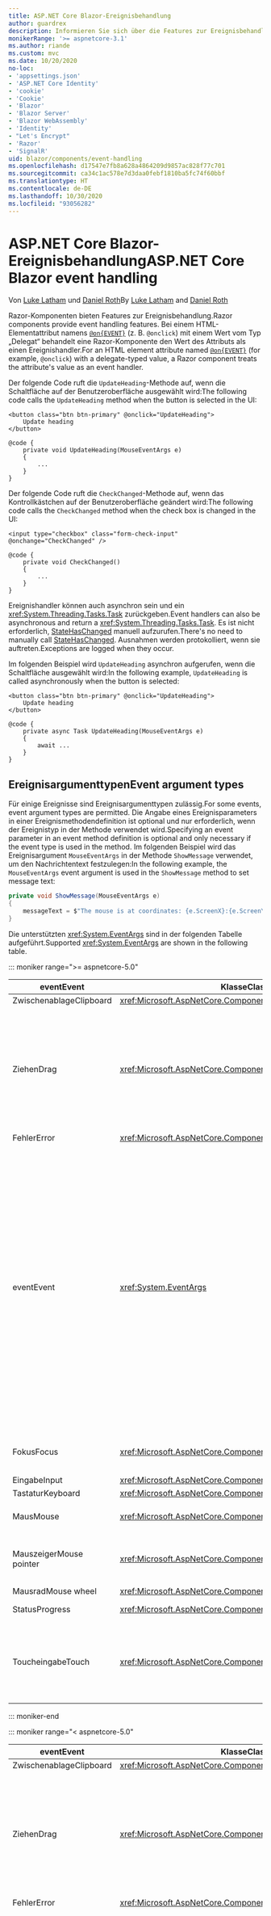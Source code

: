 ```yaml
---
title: ASP.NET Core Blazor-Ereignisbehandlung
author: guardrex
description: Informieren Sie sich über die Features zur Ereignisbehandlung von Blazor, einschließlich Ereignisargumenttypen, Ereignisrückrufe und die Verwaltung von standardmäßigen Browserereignissen.
monikerRange: '>= aspnetcore-3.1'
ms.author: riande
ms.custom: mvc
ms.date: 10/20/2020
no-loc:
- 'appsettings.json'
- 'ASP.NET Core Identity'
- 'cookie'
- 'Cookie'
- 'Blazor'
- 'Blazor Server'
- 'Blazor WebAssembly'
- 'Identity'
- "Let's Encrypt"
- 'Razor'
- 'SignalR'
uid: blazor/components/event-handling
ms.openlocfilehash: d17547e7fb8a628a4864209d9857ac828f77c701
ms.sourcegitcommit: ca34c1ac578e7d3daa0febf1810ba5fc74f60bbf
ms.translationtype: HT
ms.contentlocale: de-DE
ms.lasthandoff: 10/30/2020
ms.locfileid: "93056282"
---
```

# <a name="aspnet-core-no-locblazor-event-handling"></a><span data-ttu-id="9a4d3-103">ASP.NET Core Blazor-Ereignisbehandlung</span><span class="sxs-lookup"><span data-stu-id="9a4d3-103">ASP.NET Core Blazor event handling</span></span>

<span data-ttu-id="9a4d3-104">Von [Luke Latham](https://github.com/guardrex) und [Daniel Roth](https://github.com/danroth27)</span><span class="sxs-lookup"><span data-stu-id="9a4d3-104">By [Luke Latham](https://github.com/guardrex) and [Daniel Roth](https://github.com/danroth27)</span></span>

<span data-ttu-id="9a4d3-105">Razor-Komponenten bieten Features zur Ereignisbehandlung.</span><span class="sxs-lookup"><span data-stu-id="9a4d3-105">Razor components provide event handling features.</span></span> <span data-ttu-id="9a4d3-106">Bei einem HTML-Elementattribut namens [`@on{EVENT}`](xref:mvc/views/razor#onevent) (z. B. `@onclick`) mit einem Wert vom Typ „Delegat“ behandelt eine Razor-Komponente den Wert des Attributs als einen Ereignishandler.</span><span class="sxs-lookup"><span data-stu-id="9a4d3-106">For an HTML element attribute named [`@on{EVENT}`](xref:mvc/views/razor#onevent) (for example, `@onclick`) with a delegate-typed value, a Razor component treats the attribute's value as an event handler.</span></span>

<span data-ttu-id="9a4d3-107">Der folgende Code ruft die `UpdateHeading`-Methode auf, wenn die Schaltfläche auf der Benutzeroberfläche ausgewählt wird:</span><span class="sxs-lookup"><span data-stu-id="9a4d3-107">The following code calls the `UpdateHeading` method when the button is selected in the UI:</span></span>

```razor
<button class="btn btn-primary" @onclick="UpdateHeading">
    Update heading
</button>

@code {
    private void UpdateHeading(MouseEventArgs e)
    {
        ...
    }
}
```

<span data-ttu-id="9a4d3-108">Der folgende Code ruft die `CheckChanged`-Methode auf, wenn das Kontrollkästchen auf der Benutzeroberfläche geändert wird:</span><span class="sxs-lookup"><span data-stu-id="9a4d3-108">The following code calls the `CheckChanged` method when the check box is changed in the UI:</span></span>

```razor
<input type="checkbox" class="form-check-input" @onchange="CheckChanged" />

@code {
    private void CheckChanged()
    {
        ...
    }
}
```

<span data-ttu-id="9a4d3-109">Ereignishandler können auch asynchron sein und ein <xref:System.Threading.Tasks.Task> zurückgeben.</span><span class="sxs-lookup"><span data-stu-id="9a4d3-109">Event handlers can also be asynchronous and return a <xref:System.Threading.Tasks.Task>.</span></span> <span data-ttu-id="9a4d3-110">Es ist nicht erforderlich, [StateHasChanged](xref:blazor/components/lifecycle#state-changes) manuell aufzurufen.</span><span class="sxs-lookup"><span data-stu-id="9a4d3-110">There's no need to manually call [StateHasChanged](xref:blazor/components/lifecycle#state-changes).</span></span> <span data-ttu-id="9a4d3-111">Ausnahmen werden protokolliert, wenn sie auftreten.</span><span class="sxs-lookup"><span data-stu-id="9a4d3-111">Exceptions are logged when they occur.</span></span>

<span data-ttu-id="9a4d3-112">Im folgenden Beispiel wird `UpdateHeading` asynchron aufgerufen, wenn die Schaltfläche ausgewählt wird:</span><span class="sxs-lookup"><span data-stu-id="9a4d3-112">In the following example, `UpdateHeading` is called asynchronously when the button is selected:</span></span>

```razor
<button class="btn btn-primary" @onclick="UpdateHeading">
    Update heading
</button>

@code {
    private async Task UpdateHeading(MouseEventArgs e)
    {
        await ...
    }
}
```

## <a name="event-argument-types"></a><span data-ttu-id="9a4d3-113">Ereignisargumenttypen</span><span class="sxs-lookup"><span data-stu-id="9a4d3-113">Event argument types</span></span>

<span data-ttu-id="9a4d3-114">Für einige Ereignisse sind Ereignisargumenttypen zulässig.</span><span class="sxs-lookup"><span data-stu-id="9a4d3-114">For some events, event argument types are permitted.</span></span> <span data-ttu-id="9a4d3-115">Die Angabe eines Ereignisparameters in einer Ereignismethodendefinition ist optional und nur erforderlich, wenn der Ereignistyp in der Methode verwendet wird.</span><span class="sxs-lookup"><span data-stu-id="9a4d3-115">Specifying an event parameter in an event method definition is optional and only necessary if the event type is used in the method.</span></span> <span data-ttu-id="9a4d3-116">Im folgenden Beispiel wird das Ereignisargument `MouseEventArgs` in der Methode `ShowMessage` verwendet, um den Nachrichtentext festzulegen:</span><span class="sxs-lookup"><span data-stu-id="9a4d3-116">In the following example, the `MouseEventArgs` event argument is used in the `ShowMessage` method to set message text:</span></span>

```csharp
private void ShowMessage(MouseEventArgs e)
{
    messageText = $"The mouse is at coordinates: {e.ScreenX}:{e.ScreenY}";
}
```

<span data-ttu-id="9a4d3-117">Die unterstützten <xref:System.EventArgs> sind in der folgenden Tabelle aufgeführt.</span><span class="sxs-lookup"><span data-stu-id="9a4d3-117">Supported <xref:System.EventArgs> are shown in the following table.</span></span>

::: moniker range=">= aspnetcore-5.0"

| <span data-ttu-id="9a4d3-118">event</span><span class="sxs-lookup"><span data-stu-id="9a4d3-118">Event</span></span>            | <span data-ttu-id="9a4d3-119">Klasse</span><span class="sxs-lookup"><span data-stu-id="9a4d3-119">Class</span></span>  | <span data-ttu-id="9a4d3-120">DOM-Ereignisse und -Hinweise</span><span class="sxs-lookup"><span data-stu-id="9a4d3-120">DOM events and notes</span></span> |
| ---------------- | ------ | -------------------- |
| <span data-ttu-id="9a4d3-121">Zwischenablage</span><span class="sxs-lookup"><span data-stu-id="9a4d3-121">Clipboard</span></span>        | <xref:Microsoft.AspNetCore.Components.Web.ClipboardEventArgs> | <span data-ttu-id="9a4d3-122">`oncut`, `oncopy`, `onpaste`</span><span class="sxs-lookup"><span data-stu-id="9a4d3-122">`oncut`, `oncopy`, `onpaste`</span></span> |
| <span data-ttu-id="9a4d3-123">Ziehen</span><span class="sxs-lookup"><span data-stu-id="9a4d3-123">Drag</span></span>             | <xref:Microsoft.AspNetCore.Components.Web.DragEventArgs> | <span data-ttu-id="9a4d3-124">`ondrag`, `ondragstart`, `ondragenter`, `ondragleave`, `ondragover`, `ondrop`, `ondragend`</span><span class="sxs-lookup"><span data-stu-id="9a4d3-124">`ondrag`, `ondragstart`, `ondragenter`, `ondragleave`, `ondragover`, `ondrop`, `ondragend`</span></span><br><br><span data-ttu-id="9a4d3-125"><xref:Microsoft.AspNetCore.Components.Web.DataTransfer> und <xref:Microsoft.AspNetCore.Components.Web.DataTransferItem> speichern gezogene Elementdaten.</span><span class="sxs-lookup"><span data-stu-id="9a4d3-125"><xref:Microsoft.AspNetCore.Components.Web.DataTransfer> and <xref:Microsoft.AspNetCore.Components.Web.DataTransferItem> hold dragged item data.</span></span><br><br><span data-ttu-id="9a4d3-126">Implementiert Drag & Drop in Blazor-Apps mit [JS-Interop](xref:blazor/call-javascript-from-dotnet) und der [HTML-Drag & Drop-API](https://developer.mozilla.org/docs/Web/API/HTML_Drag_and_Drop_API).</span><span class="sxs-lookup"><span data-stu-id="9a4d3-126">Implement drag and drop in Blazor apps using [JS interop](xref:blazor/call-javascript-from-dotnet) with [HTML Drag and Drop API](https://developer.mozilla.org/docs/Web/API/HTML_Drag_and_Drop_API).</span></span> |
| <span data-ttu-id="9a4d3-127">Fehler</span><span class="sxs-lookup"><span data-stu-id="9a4d3-127">Error</span></span>            | <xref:Microsoft.AspNetCore.Components.Web.ErrorEventArgs> | `onerror` |
| <span data-ttu-id="9a4d3-128">event</span><span class="sxs-lookup"><span data-stu-id="9a4d3-128">Event</span></span>            | <xref:System.EventArgs> | <span data-ttu-id="9a4d3-129">*Allgemein*</span><span class="sxs-lookup"><span data-stu-id="9a4d3-129">*General*</span></span><br><span data-ttu-id="9a4d3-130">`onactivate`, `onbeforeactivate`, `onbeforedeactivate`, `ondeactivate`, `onfullscreenchange`, `onfullscreenerror`, `onloadeddata`, `onloadedmetadata`, `onpointerlockchange`, `onpointerlockerror`, `onreadystatechange`, `onscroll`</span><span class="sxs-lookup"><span data-stu-id="9a4d3-130">`onactivate`, `onbeforeactivate`, `onbeforedeactivate`, `ondeactivate`, `onfullscreenchange`, `onfullscreenerror`, `onloadeddata`, `onloadedmetadata`, `onpointerlockchange`, `onpointerlockerror`, `onreadystatechange`, `onscroll`</span></span><br><br><span data-ttu-id="9a4d3-131">*Zwischenablage*</span><span class="sxs-lookup"><span data-stu-id="9a4d3-131">*Clipboard*</span></span><br><span data-ttu-id="9a4d3-132">`onbeforecut`, `onbeforecopy`, `onbeforepaste`</span><span class="sxs-lookup"><span data-stu-id="9a4d3-132">`onbeforecut`, `onbeforecopy`, `onbeforepaste`</span></span><br><br><span data-ttu-id="9a4d3-133">*Eingabe*</span><span class="sxs-lookup"><span data-stu-id="9a4d3-133">*Input*</span></span><br><span data-ttu-id="9a4d3-134">`oninvalid`, `onreset`, `onselect`, `onselectionchange`, `onselectstart`, `onsubmit`</span><span class="sxs-lookup"><span data-stu-id="9a4d3-134">`oninvalid`, `onreset`, `onselect`, `onselectionchange`, `onselectstart`, `onsubmit`</span></span><br><br><span data-ttu-id="9a4d3-135">*Medien*</span><span class="sxs-lookup"><span data-stu-id="9a4d3-135">*Media*</span></span><br><span data-ttu-id="9a4d3-136">`oncanplay`, `oncanplaythrough`, `oncuechange`, `ondurationchange`, `onemptied`, `onended`, `onpause`, `onplay`, `onplaying`, `onratechange`, `onseeked`, `onseeking`, `onstalled`, `onstop`, `onsuspend`, `ontimeupdate`, `ontoggle`, `onvolumechange`, `onwaiting`</span><span class="sxs-lookup"><span data-stu-id="9a4d3-136">`oncanplay`, `oncanplaythrough`, `oncuechange`, `ondurationchange`, `onemptied`, `onended`, `onpause`, `onplay`, `onplaying`, `onratechange`, `onseeked`, `onseeking`, `onstalled`, `onstop`, `onsuspend`, `ontimeupdate`, `ontoggle`, `onvolumechange`, `onwaiting`</span></span><br><br><span data-ttu-id="9a4d3-137"><xref:Microsoft.AspNetCore.Components.Web.EventHandlers> enthält Attribute zum Konfigurieren der Zuordnungen zwischen Ereignisnamen und Ereignisargumenttypen.</span><span class="sxs-lookup"><span data-stu-id="9a4d3-137"><xref:Microsoft.AspNetCore.Components.Web.EventHandlers> holds attributes to configure the mappings between event names and event argument types.</span></span> |
| <span data-ttu-id="9a4d3-138">Fokus</span><span class="sxs-lookup"><span data-stu-id="9a4d3-138">Focus</span></span>            | <xref:Microsoft.AspNetCore.Components.Web.FocusEventArgs> | <span data-ttu-id="9a4d3-139">`onfocus`, `onblur`, `onfocusin`, `onfocusout`</span><span class="sxs-lookup"><span data-stu-id="9a4d3-139">`onfocus`, `onblur`, `onfocusin`, `onfocusout`</span></span><br><br><span data-ttu-id="9a4d3-140">Umfasst nicht die Unterstützung für `relatedTarget`.</span><span class="sxs-lookup"><span data-stu-id="9a4d3-140">Doesn't include support for `relatedTarget`.</span></span> |
| <span data-ttu-id="9a4d3-141">Eingabe</span><span class="sxs-lookup"><span data-stu-id="9a4d3-141">Input</span></span>            | <xref:Microsoft.AspNetCore.Components.ChangeEventArgs> | <span data-ttu-id="9a4d3-142">`onchange`, `oninput`</span><span class="sxs-lookup"><span data-stu-id="9a4d3-142">`onchange`, `oninput`</span></span> |
| <span data-ttu-id="9a4d3-143">Tastatur</span><span class="sxs-lookup"><span data-stu-id="9a4d3-143">Keyboard</span></span>         | <xref:Microsoft.AspNetCore.Components.Web.KeyboardEventArgs> | <span data-ttu-id="9a4d3-144">`onkeydown`, `onkeypress`, `onkeyup`</span><span class="sxs-lookup"><span data-stu-id="9a4d3-144">`onkeydown`, `onkeypress`, `onkeyup`</span></span> |
| <span data-ttu-id="9a4d3-145">Maus</span><span class="sxs-lookup"><span data-stu-id="9a4d3-145">Mouse</span></span>            | <xref:Microsoft.AspNetCore.Components.Web.MouseEventArgs> | <span data-ttu-id="9a4d3-146">`onclick`, `oncontextmenu`, `ondblclick`, `onmousedown`, `onmouseup`, `onmouseover`, `onmousemove`, `onmouseout`</span><span class="sxs-lookup"><span data-stu-id="9a4d3-146">`onclick`, `oncontextmenu`, `ondblclick`, `onmousedown`, `onmouseup`, `onmouseover`, `onmousemove`, `onmouseout`</span></span> |
| <span data-ttu-id="9a4d3-147">Mauszeiger</span><span class="sxs-lookup"><span data-stu-id="9a4d3-147">Mouse pointer</span></span>    | <xref:Microsoft.AspNetCore.Components.Web.PointerEventArgs> | <span data-ttu-id="9a4d3-148">`onpointerdown`, `onpointerup`, `onpointercancel`, `onpointermove`, `onpointerover`, `onpointerout`, `onpointerenter`, `onpointerleave`, `ongotpointercapture`, `onlostpointercapture`</span><span class="sxs-lookup"><span data-stu-id="9a4d3-148">`onpointerdown`, `onpointerup`, `onpointercancel`, `onpointermove`, `onpointerover`, `onpointerout`, `onpointerenter`, `onpointerleave`, `ongotpointercapture`, `onlostpointercapture`</span></span> |
| <span data-ttu-id="9a4d3-149">Mausrad</span><span class="sxs-lookup"><span data-stu-id="9a4d3-149">Mouse wheel</span></span>      | <xref:Microsoft.AspNetCore.Components.Web.WheelEventArgs> | <span data-ttu-id="9a4d3-150">`onwheel`, `onmousewheel`</span><span class="sxs-lookup"><span data-stu-id="9a4d3-150">`onwheel`, `onmousewheel`</span></span> |
| <span data-ttu-id="9a4d3-151">Status</span><span class="sxs-lookup"><span data-stu-id="9a4d3-151">Progress</span></span>         | <xref:Microsoft.AspNetCore.Components.Web.ProgressEventArgs> | <span data-ttu-id="9a4d3-152">`onabort`, `onload`, `onloadend`, `onloadstart`, `onprogress`, `ontimeout`</span><span class="sxs-lookup"><span data-stu-id="9a4d3-152">`onabort`, `onload`, `onloadend`, `onloadstart`, `onprogress`, `ontimeout`</span></span> |
| <span data-ttu-id="9a4d3-153">Toucheingabe</span><span class="sxs-lookup"><span data-stu-id="9a4d3-153">Touch</span></span>            | <xref:Microsoft.AspNetCore.Components.Web.TouchEventArgs> | <span data-ttu-id="9a4d3-154">`ontouchstart`, `ontouchend`, `ontouchmove`, `ontouchenter`, `ontouchleave`, `ontouchcancel`</span><span class="sxs-lookup"><span data-stu-id="9a4d3-154">`ontouchstart`, `ontouchend`, `ontouchmove`, `ontouchenter`, `ontouchleave`, `ontouchcancel`</span></span><br><br><span data-ttu-id="9a4d3-155"><xref:Microsoft.AspNetCore.Components.Web.TouchPoint> stellt einen einzelnen Kontaktpunkt auf einem Gerät mit Berührungseingabe dar.</span><span class="sxs-lookup"><span data-stu-id="9a4d3-155"><xref:Microsoft.AspNetCore.Components.Web.TouchPoint> represents a single contact point on a touch-sensitive device.</span></span> |

::: moniker-end

::: moniker range="< aspnetcore-5.0"

| <span data-ttu-id="9a4d3-156">event</span><span class="sxs-lookup"><span data-stu-id="9a4d3-156">Event</span></span>            | <span data-ttu-id="9a4d3-157">Klasse</span><span class="sxs-lookup"><span data-stu-id="9a4d3-157">Class</span></span> | <span data-ttu-id="9a4d3-158">DOM-Ereignisse und -Hinweise</span><span class="sxs-lookup"><span data-stu-id="9a4d3-158">DOM events and notes</span></span> |
| ---------------- | ----- | -------------------- |
| <span data-ttu-id="9a4d3-159">Zwischenablage</span><span class="sxs-lookup"><span data-stu-id="9a4d3-159">Clipboard</span></span>        | <xref:Microsoft.AspNetCore.Components.Web.ClipboardEventArgs> | <span data-ttu-id="9a4d3-160">`oncut`, `oncopy`, `onpaste`</span><span class="sxs-lookup"><span data-stu-id="9a4d3-160">`oncut`, `oncopy`, `onpaste`</span></span> |
| <span data-ttu-id="9a4d3-161">Ziehen</span><span class="sxs-lookup"><span data-stu-id="9a4d3-161">Drag</span></span>             | <xref:Microsoft.AspNetCore.Components.Web.DragEventArgs> | <span data-ttu-id="9a4d3-162">`ondrag`, `ondragstart`, `ondragenter`, `ondragleave`, `ondragover`, `ondrop`, `ondragend`</span><span class="sxs-lookup"><span data-stu-id="9a4d3-162">`ondrag`, `ondragstart`, `ondragenter`, `ondragleave`, `ondragover`, `ondrop`, `ondragend`</span></span><br><br><span data-ttu-id="9a4d3-163"><xref:Microsoft.AspNetCore.Components.Web.DataTransfer> und <xref:Microsoft.AspNetCore.Components.Web.DataTransferItem> speichern gezogene Elementdaten.</span><span class="sxs-lookup"><span data-stu-id="9a4d3-163"><xref:Microsoft.AspNetCore.Components.Web.DataTransfer> and <xref:Microsoft.AspNetCore.Components.Web.DataTransferItem> hold dragged item data.</span></span><br><br><span data-ttu-id="9a4d3-164">Implementiert Drag & Drop in Blazor-Apps mit [JS-Interop](xref:blazor/call-javascript-from-dotnet) und der [HTML-Drag & Drop-API](https://developer.mozilla.org/docs/Web/API/HTML_Drag_and_Drop_API).</span><span class="sxs-lookup"><span data-stu-id="9a4d3-164">Implement drag and drop in Blazor apps using [JS interop](xref:blazor/call-javascript-from-dotnet) with [HTML Drag and Drop API](https://developer.mozilla.org/docs/Web/API/HTML_Drag_and_Drop_API).</span></span> |
| <span data-ttu-id="9a4d3-165">Fehler</span><span class="sxs-lookup"><span data-stu-id="9a4d3-165">Error</span></span>            | <xref:Microsoft.AspNetCore.Components.Web.ErrorEventArgs> | `onerror` |
| <span data-ttu-id="9a4d3-166">event</span><span class="sxs-lookup"><span data-stu-id="9a4d3-166">Event</span></span>            | <xref:System.EventArgs> | <span data-ttu-id="9a4d3-167">*Allgemein*</span><span class="sxs-lookup"><span data-stu-id="9a4d3-167">*General*</span></span><br><span data-ttu-id="9a4d3-168">`onactivate`, `onbeforeactivate`, `onbeforedeactivate`, `ondeactivate`, `onfullscreenchange`, `onfullscreenerror`, `onloadeddata`, `onloadedmetadata`, `onpointerlockchange`, `onpointerlockerror`, `onreadystatechange`, `onscroll`</span><span class="sxs-lookup"><span data-stu-id="9a4d3-168">`onactivate`, `onbeforeactivate`, `onbeforedeactivate`, `ondeactivate`, `onfullscreenchange`, `onfullscreenerror`, `onloadeddata`, `onloadedmetadata`, `onpointerlockchange`, `onpointerlockerror`, `onreadystatechange`, `onscroll`</span></span><br><br><span data-ttu-id="9a4d3-169">*Zwischenablage*</span><span class="sxs-lookup"><span data-stu-id="9a4d3-169">*Clipboard*</span></span><br><span data-ttu-id="9a4d3-170">`onbeforecut`, `onbeforecopy`, `onbeforepaste`</span><span class="sxs-lookup"><span data-stu-id="9a4d3-170">`onbeforecut`, `onbeforecopy`, `onbeforepaste`</span></span><br><br><span data-ttu-id="9a4d3-171">*Eingabe*</span><span class="sxs-lookup"><span data-stu-id="9a4d3-171">*Input*</span></span><br><span data-ttu-id="9a4d3-172">`oninvalid`, `onreset`, `onselect`, `onselectionchange`, `onselectstart`, `onsubmit`</span><span class="sxs-lookup"><span data-stu-id="9a4d3-172">`oninvalid`, `onreset`, `onselect`, `onselectionchange`, `onselectstart`, `onsubmit`</span></span><br><br><span data-ttu-id="9a4d3-173">*Medien*</span><span class="sxs-lookup"><span data-stu-id="9a4d3-173">*Media*</span></span><br><span data-ttu-id="9a4d3-174">`oncanplay`, `oncanplaythrough`, `oncuechange`, `ondurationchange`, `onemptied`, `onended`, `onpause`, `onplay`, `onplaying`, `onratechange`, `onseeked`, `onseeking`, `onstalled`, `onstop`, `onsuspend`, `ontimeupdate`, `onvolumechange`, `onwaiting`</span><span class="sxs-lookup"><span data-stu-id="9a4d3-174">`oncanplay`, `oncanplaythrough`, `oncuechange`, `ondurationchange`, `onemptied`, `onended`, `onpause`, `onplay`, `onplaying`, `onratechange`, `onseeked`, `onseeking`, `onstalled`, `onstop`, `onsuspend`, `ontimeupdate`, `onvolumechange`, `onwaiting`</span></span><br><br><span data-ttu-id="9a4d3-175"><xref:Microsoft.AspNetCore.Components.Web.EventHandlers> enthält Attribute zum Konfigurieren der Zuordnungen zwischen Ereignisnamen und Ereignisargumenttypen.</span><span class="sxs-lookup"><span data-stu-id="9a4d3-175"><xref:Microsoft.AspNetCore.Components.Web.EventHandlers> holds attributes to configure the mappings between event names and event argument types.</span></span> |
| <span data-ttu-id="9a4d3-176">Fokus</span><span class="sxs-lookup"><span data-stu-id="9a4d3-176">Focus</span></span>            | <xref:Microsoft.AspNetCore.Components.Web.FocusEventArgs> | <span data-ttu-id="9a4d3-177">`onfocus`, `onblur`, `onfocusin`, `onfocusout`</span><span class="sxs-lookup"><span data-stu-id="9a4d3-177">`onfocus`, `onblur`, `onfocusin`, `onfocusout`</span></span><br><br><span data-ttu-id="9a4d3-178">Umfasst nicht die Unterstützung für `relatedTarget`.</span><span class="sxs-lookup"><span data-stu-id="9a4d3-178">Doesn't include support for `relatedTarget`.</span></span> |
| <span data-ttu-id="9a4d3-179">Eingabe</span><span class="sxs-lookup"><span data-stu-id="9a4d3-179">Input</span></span>            | <xref:Microsoft.AspNetCore.Components.ChangeEventArgs> | <span data-ttu-id="9a4d3-180">`onchange`, `oninput`</span><span class="sxs-lookup"><span data-stu-id="9a4d3-180">`onchange`, `oninput`</span></span> |
| <span data-ttu-id="9a4d3-181">Tastatur</span><span class="sxs-lookup"><span data-stu-id="9a4d3-181">Keyboard</span></span>         | <xref:Microsoft.AspNetCore.Components.Web.KeyboardEventArgs> | <span data-ttu-id="9a4d3-182">`onkeydown`, `onkeypress`, `onkeyup`</span><span class="sxs-lookup"><span data-stu-id="9a4d3-182">`onkeydown`, `onkeypress`, `onkeyup`</span></span> |
| <span data-ttu-id="9a4d3-183">Maus</span><span class="sxs-lookup"><span data-stu-id="9a4d3-183">Mouse</span></span>            | <xref:Microsoft.AspNetCore.Components.Web.MouseEventArgs> | <span data-ttu-id="9a4d3-184">`onclick`, `oncontextmenu`, `ondblclick`, `onmousedown`, `onmouseup`, `onmouseover`, `onmousemove`, `onmouseout`</span><span class="sxs-lookup"><span data-stu-id="9a4d3-184">`onclick`, `oncontextmenu`, `ondblclick`, `onmousedown`, `onmouseup`, `onmouseover`, `onmousemove`, `onmouseout`</span></span> |
| <span data-ttu-id="9a4d3-185">Mauszeiger</span><span class="sxs-lookup"><span data-stu-id="9a4d3-185">Mouse pointer</span></span>    | <xref:Microsoft.AspNetCore.Components.Web.PointerEventArgs> | <span data-ttu-id="9a4d3-186">`onpointerdown`, `onpointerup`, `onpointercancel`, `onpointermove`, `onpointerover`, `onpointerout`, `onpointerenter`, `onpointerleave`, `ongotpointercapture`, `onlostpointercapture`</span><span class="sxs-lookup"><span data-stu-id="9a4d3-186">`onpointerdown`, `onpointerup`, `onpointercancel`, `onpointermove`, `onpointerover`, `onpointerout`, `onpointerenter`, `onpointerleave`, `ongotpointercapture`, `onlostpointercapture`</span></span> |
| <span data-ttu-id="9a4d3-187">Mausrad</span><span class="sxs-lookup"><span data-stu-id="9a4d3-187">Mouse wheel</span></span>      | <xref:Microsoft.AspNetCore.Components.Web.WheelEventArgs> | <span data-ttu-id="9a4d3-188">`onwheel`, `onmousewheel`</span><span class="sxs-lookup"><span data-stu-id="9a4d3-188">`onwheel`, `onmousewheel`</span></span> |
| <span data-ttu-id="9a4d3-189">Status</span><span class="sxs-lookup"><span data-stu-id="9a4d3-189">Progress</span></span>         | <xref:Microsoft.AspNetCore.Components.Web.ProgressEventArgs> | <span data-ttu-id="9a4d3-190">`onabort`, `onload`, `onloadend`, `onloadstart`, `onprogress`, `ontimeout`</span><span class="sxs-lookup"><span data-stu-id="9a4d3-190">`onabort`, `onload`, `onloadend`, `onloadstart`, `onprogress`, `ontimeout`</span></span> |
| <span data-ttu-id="9a4d3-191">Toucheingabe</span><span class="sxs-lookup"><span data-stu-id="9a4d3-191">Touch</span></span>            | <xref:Microsoft.AspNetCore.Components.Web.TouchEventArgs> | <span data-ttu-id="9a4d3-192">`ontouchstart`, `ontouchend`, `ontouchmove`, `ontouchenter`, `ontouchleave`, `ontouchcancel`</span><span class="sxs-lookup"><span data-stu-id="9a4d3-192">`ontouchstart`, `ontouchend`, `ontouchmove`, `ontouchenter`, `ontouchleave`, `ontouchcancel`</span></span><br><br><span data-ttu-id="9a4d3-193"><xref:Microsoft.AspNetCore.Components.Web.TouchPoint> stellt einen einzelnen Kontaktpunkt auf einem Gerät mit Berührungseingabe dar.</span><span class="sxs-lookup"><span data-stu-id="9a4d3-193"><xref:Microsoft.AspNetCore.Components.Web.TouchPoint> represents a single contact point on a touch-sensitive device.</span></span> |

::: moniker-end

<span data-ttu-id="9a4d3-194">Weitere Informationen finden Sie in den folgenden Ressourcen:</span><span class="sxs-lookup"><span data-stu-id="9a4d3-194">For more information, see the following resources:</span></span>

* <span data-ttu-id="9a4d3-195">[`EventArgs`-Klassen in der ASP.NET Core Verweisquelle (dotnet/aspnetcore `master` branch)](https://github.com/dotnet/aspnetcore/tree/master/src/Components/Web/src/Web).</span><span class="sxs-lookup"><span data-stu-id="9a4d3-195">[`EventArgs` classes in the ASP.NET Core reference source (dotnet/aspnetcore `master` branch)](https://github.com/dotnet/aspnetcore/tree/master/src/Components/Web/src/Web).</span></span> <span data-ttu-id="9a4d3-196">Der `master`-Branch stellt die API dar, die sich für das *nächste* ASP.NET Core-Release in Entwicklung befindet.</span><span class="sxs-lookup"><span data-stu-id="9a4d3-196">The `master` branch represents API under development for the *next* ASP.NET Core release.</span></span> <span data-ttu-id="9a4d3-197">Wählen Sie für das aktuelle Release den entsprechenden GitHub-Repositorybranch aus (z. B. `release/3.1`).</span><span class="sxs-lookup"><span data-stu-id="9a4d3-197">For the current release, select the appropriate GitHub repository branch (for example, `release/3.1`).</span></span>
* <span data-ttu-id="9a4d3-198">[MDN-Webdokumentationen: GlobalEventHandlers](https://developer.mozilla.org/docs/Web/API/GlobalEventHandlers): Enthält Informationen dazu, welche HTML-Elemente die einzelnen DOM-Ereignisse unterstützen.</span><span class="sxs-lookup"><span data-stu-id="9a4d3-198">[MDN web docs: GlobalEventHandlers](https://developer.mozilla.org/docs/Web/API/GlobalEventHandlers): Includes information on which HTML elements support each DOM event.</span></span>

## <a name="lambda-expressions"></a><span data-ttu-id="9a4d3-199">Lambdaausdrücke</span><span class="sxs-lookup"><span data-stu-id="9a4d3-199">Lambda expressions</span></span>

<span data-ttu-id="9a4d3-200">[Lambdaausdrücke](/dotnet/csharp/programming-guide/statements-expressions-operators/lambda-expressions) können ebenfalls verwendet werden:</span><span class="sxs-lookup"><span data-stu-id="9a4d3-200">[Lambda expressions](/dotnet/csharp/programming-guide/statements-expressions-operators/lambda-expressions) can also be used:</span></span>

```razor
<button @onclick="@(e => Console.WriteLine("Hello, world!"))">Say hello</button>
```

<span data-ttu-id="9a4d3-201">Es ist häufig praktisch, über zusätzliche Werte zusammenzuschlagen, z. B. bei der Iteration über eine Reihe von Elementen.</span><span class="sxs-lookup"><span data-stu-id="9a4d3-201">It's often convenient to close over additional values, such as when iterating over a set of elements.</span></span> <span data-ttu-id="9a4d3-202">Das folgende Beispiel erstellt drei Schaltflächen, die jeweils `UpdateHeading` aufrufen, wobei ein Ereignisargument (<xref:Microsoft.AspNetCore.Components.Web.MouseEventArgs>) und seine Schaltflächennummer (`buttonNumber`) übergeben werden, wenn sie auf der Benutzeroberfläche ausgewählt werden:</span><span class="sxs-lookup"><span data-stu-id="9a4d3-202">The following example creates three buttons, each of which calls `UpdateHeading` passing an event argument (<xref:Microsoft.AspNetCore.Components.Web.MouseEventArgs>) and its button number (`buttonNumber`) when selected in the UI:</span></span>

```razor
<h2>@message</h2>

@for (var i = 1; i < 4; i++)
{
    var buttonNumber = i;

    <button class="btn btn-primary"
            @onclick="@(e => UpdateHeading(e, buttonNumber))">
        Button #@i
    </button>
}

@code {
    private string message = "Select a button to learn its position.";

    private void UpdateHeading(MouseEventArgs e, int buttonNumber)
    {
        message = $"You selected Button #{buttonNumber} at " +
            $"mouse position: {e.ClientX} X {e.ClientY}.";
    }
}
```

> [!NOTE]
> <span data-ttu-id="9a4d3-203">Verwenden Sie **keine** Schleifenvariable direkt in einem Lambdaausdruck wie `i` im vorangehenden `for`-Schleifenbeispiel.</span><span class="sxs-lookup"><span data-stu-id="9a4d3-203">Do **not** use a loop variable directly in a lambda expression, such as `i` in the preceding `for` loop example.</span></span> <span data-ttu-id="9a4d3-204">Ansonsten wird dieselbe Variable von allen Lambdaausdrücken verwendet, sodass der gleiche Wert in allen Lambdaausdrücken verwendet wird.</span><span class="sxs-lookup"><span data-stu-id="9a4d3-204">Otherwise, the same variable is used by all lambda expressions, which results in use of the same value in all lambdas.</span></span> <span data-ttu-id="9a4d3-205">Erfassen Sie den Wert der Variable immer in einer lokalen Variable, und verwenden Sie diese anschließend.</span><span class="sxs-lookup"><span data-stu-id="9a4d3-205">Always capture the variable's value in a local variable and then use it.</span></span> <span data-ttu-id="9a4d3-206">Im vorangegangenen Beispiel wird die Schleifenvariable `i` `buttonNumber` zugewiesen.</span><span class="sxs-lookup"><span data-stu-id="9a4d3-206">In the preceding example, the loop variable `i` is assigned to `buttonNumber`.</span></span>

## <a name="eventcallback"></a><span data-ttu-id="9a4d3-207">EventCallback</span><span class="sxs-lookup"><span data-stu-id="9a4d3-207">EventCallback</span></span>

<span data-ttu-id="9a4d3-208">Ein häufiges Szenario mit geschachtelten Komponenten ist der Wunsch, die Methode einer übergeordneten Komponente auszuführen, wenn ein Ereignis einer untergeordneten Komponente eintritt.</span><span class="sxs-lookup"><span data-stu-id="9a4d3-208">A common scenario with nested components is the desire to run a parent component's method when a child component event occurs.</span></span> <span data-ttu-id="9a4d3-209">Das ein `onclick`-Ereignis in der untergeordneten Komponente auftritt, ist ein gängiger Anwendungsfall.</span><span class="sxs-lookup"><span data-stu-id="9a4d3-209">An `onclick` event occurring in the child component is a common use case.</span></span> <span data-ttu-id="9a4d3-210">Um Ereignisse komponentenübergreifend darzustellen, verwenden Sie ein <xref:Microsoft.AspNetCore.Components.EventCallback>.</span><span class="sxs-lookup"><span data-stu-id="9a4d3-210">To expose events across components, use an <xref:Microsoft.AspNetCore.Components.EventCallback>.</span></span> <span data-ttu-id="9a4d3-211">Eine übergeordnete Komponente kann dem <xref:Microsoft.AspNetCore.Components.EventCallback> einer untergeordneten Komponente eine Rückrufmethode zuweisen.</span><span class="sxs-lookup"><span data-stu-id="9a4d3-211">A parent component can assign a callback method to a child component's <xref:Microsoft.AspNetCore.Components.EventCallback>.</span></span>

<span data-ttu-id="9a4d3-212">Der `ChildComponent` in der Beispiel-App (`Components/ChildComponent.razor`) zeigt, wie der `onclick`-Handler einer Schaltfläche so eingerichtet ist, dass er einen <xref:Microsoft.AspNetCore.Components.EventCallback>-Delegaten von der `ParentComponent` des Beispiels empfängt.</span><span class="sxs-lookup"><span data-stu-id="9a4d3-212">The `ChildComponent` in the sample app (`Components/ChildComponent.razor`) demonstrates how a button's `onclick` handler is set up to receive an <xref:Microsoft.AspNetCore.Components.EventCallback> delegate from the sample's `ParentComponent`.</span></span> <span data-ttu-id="9a4d3-213">Der <xref:Microsoft.AspNetCore.Components.EventCallback> wird mit `MouseEventArgs` typisiert, was für ein `onclick`-Ereignis von einem Peripheriegerät geeignet ist:</span><span class="sxs-lookup"><span data-stu-id="9a4d3-213">The <xref:Microsoft.AspNetCore.Components.EventCallback> is typed with `MouseEventArgs`, which is appropriate for an `onclick` event from a peripheral device:</span></span>

[!code-razor[](../common/samples/3.x/BlazorWebAssemblySample/Components/ChildComponent.razor?highlight=5-7,17-18)]

<span data-ttu-id="9a4d3-214">Die `ParentComponent` legt die <xref:Microsoft.AspNetCore.Components.EventCallback%601> (`OnClickCallback`) des untergeordneten Elements auf seine `ShowMessage`-Methode fest.</span><span class="sxs-lookup"><span data-stu-id="9a4d3-214">The `ParentComponent` sets the child's <xref:Microsoft.AspNetCore.Components.EventCallback%601> (`OnClickCallback`) to its `ShowMessage` method.</span></span>

<span data-ttu-id="9a4d3-215">`Pages/ParentComponent.razor`:</span><span class="sxs-lookup"><span data-stu-id="9a4d3-215">`Pages/ParentComponent.razor`:</span></span>

```razor
@page "/ParentComponent"

<h1>Parent-child example</h1>

<ChildComponent Title="Panel Title from Parent"
                OnClickCallback="@ShowMessage">
    Content of the child component is supplied
    by the parent component.
</ChildComponent>

<p><b>@messageText</b></p>

@code {
    private string messageText;

    private void ShowMessage(MouseEventArgs e)
    {
        messageText = $"Blaze a new trail with Blazor! ({e.ScreenX}, {e.ScreenY})";
    }
}
```

<span data-ttu-id="9a4d3-216">Wenn die Schaltfläche in der `ChildComponent` ausgewählt ist:</span><span class="sxs-lookup"><span data-stu-id="9a4d3-216">When the button is selected in the `ChildComponent`:</span></span>

* <span data-ttu-id="9a4d3-217">Die `ShowMessage`-Methode von `ParentComponent` wird aufgerufen.</span><span class="sxs-lookup"><span data-stu-id="9a4d3-217">The `ParentComponent`'s `ShowMessage` method is called.</span></span> <span data-ttu-id="9a4d3-218">`messageText` wird aktualisiert und in der `ParentComponent` angezeigt.</span><span class="sxs-lookup"><span data-stu-id="9a4d3-218">`messageText` is updated and displayed in the `ParentComponent`.</span></span>
* <span data-ttu-id="9a4d3-219">Ein Aufruf von [`StateHasChanged`](xref:blazor/components/lifecycle#state-changes) ist in der Methode des Rückrufs (`ShowMessage`) nicht erforderlich.</span><span class="sxs-lookup"><span data-stu-id="9a4d3-219">A call to [`StateHasChanged`](xref:blazor/components/lifecycle#state-changes) isn't required in the callback's method (`ShowMessage`).</span></span> <span data-ttu-id="9a4d3-220"><xref:Microsoft.AspNetCore.Components.ComponentBase.StateHasChanged%2A> wird automatisch aufgerufen, um die `ParentComponent` zu rendern, so wie Ereignisse untergeordneter Elemente das Rendern von Komponenten in Ereignishandlern auslösen, die innerhalb des untergeordneten Elements ausgeführt werden.</span><span class="sxs-lookup"><span data-stu-id="9a4d3-220"><xref:Microsoft.AspNetCore.Components.ComponentBase.StateHasChanged%2A> is called automatically to rerender the `ParentComponent`, just as child events trigger component rerendering in event handlers that execute within the child.</span></span>

<span data-ttu-id="9a4d3-221"><xref:Microsoft.AspNetCore.Components.EventCallback> und <xref:Microsoft.AspNetCore.Components.EventCallback%601> gestatten asynchrone Delegate.</span><span class="sxs-lookup"><span data-stu-id="9a4d3-221"><xref:Microsoft.AspNetCore.Components.EventCallback> and <xref:Microsoft.AspNetCore.Components.EventCallback%601> permit asynchronous delegates.</span></span> <span data-ttu-id="9a4d3-222"><xref:Microsoft.AspNetCore.Components.EventCallback> ist schwach typisiert und erlaubt das Übergeben von Argumenten eines beliebigen Typs in `InvokeAsync(Object)`.</span><span class="sxs-lookup"><span data-stu-id="9a4d3-222"><xref:Microsoft.AspNetCore.Components.EventCallback> is weakly typed and allows passing any type argument in `InvokeAsync(Object)`.</span></span> <span data-ttu-id="9a4d3-223"><xref:Microsoft.AspNetCore.Components.EventCallback%601> ist stark typisiert und erfordert das Übergeben eines `T`-Arguments in `InvokeAsync(T)`, das `TValue` zugewiesen werden kann.</span><span class="sxs-lookup"><span data-stu-id="9a4d3-223"><xref:Microsoft.AspNetCore.Components.EventCallback%601> is strongly typed and requires passing a `T` argument in `InvokeAsync(T)` that's assignable to `TValue`.</span></span>

```razor
<ChildComponent 
    OnClickCallback="@(async () => { await Task.Yield(); messageText = "Blaze It!"; })" />
```

<span data-ttu-id="9a4d3-224">Rufen Sie ein <xref:Microsoft.AspNetCore.Components.EventCallback> oder <xref:Microsoft.AspNetCore.Components.EventCallback%601> mit <xref:Microsoft.AspNetCore.Components.EventCallback.InvokeAsync%2A> auf, und warten Sie auf das <xref:System.Threading.Tasks.Task>:</span><span class="sxs-lookup"><span data-stu-id="9a4d3-224">Invoke an <xref:Microsoft.AspNetCore.Components.EventCallback> or <xref:Microsoft.AspNetCore.Components.EventCallback%601> with <xref:Microsoft.AspNetCore.Components.EventCallback.InvokeAsync%2A> and await the <xref:System.Threading.Tasks.Task>:</span></span>

```csharp
await OnClickCallback.InvokeAsync(arg);
```

<span data-ttu-id="9a4d3-225">Verwenden Sie <xref:Microsoft.AspNetCore.Components.EventCallback> und <xref:Microsoft.AspNetCore.Components.EventCallback%601> für die Ereignisbehandlung und die Bindung von Komponentenparametern.</span><span class="sxs-lookup"><span data-stu-id="9a4d3-225">Use <xref:Microsoft.AspNetCore.Components.EventCallback> and <xref:Microsoft.AspNetCore.Components.EventCallback%601> for event handling and binding component parameters.</span></span>

<span data-ttu-id="9a4d3-226">Bevorzugen Sie das stark typisierte <xref:Microsoft.AspNetCore.Components.EventCallback%601> gegenüber dem <xref:Microsoft.AspNetCore.Components.EventCallback>.</span><span class="sxs-lookup"><span data-stu-id="9a4d3-226">Prefer the strongly typed <xref:Microsoft.AspNetCore.Components.EventCallback%601> over <xref:Microsoft.AspNetCore.Components.EventCallback>.</span></span> <span data-ttu-id="9a4d3-227"><xref:Microsoft.AspNetCore.Components.EventCallback%601> bietet den Benutzern der Komponente ein besseres Fehlerfeedback.</span><span class="sxs-lookup"><span data-stu-id="9a4d3-227"><xref:Microsoft.AspNetCore.Components.EventCallback%601> provides better error feedback to users of the component.</span></span> <span data-ttu-id="9a4d3-228">Ähnlich wie bei anderen UI-Ereignishandlern ist die Angabe des Ereignisparameters optional.</span><span class="sxs-lookup"><span data-stu-id="9a4d3-228">Similar to other UI event handlers, specifying the event parameter is optional.</span></span> <span data-ttu-id="9a4d3-229">Verwenden Sie <xref:Microsoft.AspNetCore.Components.EventCallback>, wenn kein Wert an den Rückruf übergeben wurde.</span><span class="sxs-lookup"><span data-stu-id="9a4d3-229">Use <xref:Microsoft.AspNetCore.Components.EventCallback> when there's no value passed to the callback.</span></span>

## <a name="prevent-default-actions"></a><span data-ttu-id="9a4d3-230">Verhindern von Standardaktionen</span><span class="sxs-lookup"><span data-stu-id="9a4d3-230">Prevent default actions</span></span>

<span data-ttu-id="9a4d3-231">Verwenden Sie das Direktivenattribut [`@on{EVENT}:preventDefault`](xref:mvc/views/razor#oneventpreventdefault), um die Standardaktion für ein Ereignis zu verhindern.</span><span class="sxs-lookup"><span data-stu-id="9a4d3-231">Use the [`@on{EVENT}:preventDefault`](xref:mvc/views/razor#oneventpreventdefault) directive attribute to prevent the default action for an event.</span></span>

<span data-ttu-id="9a4d3-232">Wenn ein Schlüssel auf einem Eingabegerät ausgewählt wird und der Elementfokus auf einem Textfeld liegt, zeigt ein Browser normalerweise das Zeichen des Schlüssels in dem Textfeld an.</span><span class="sxs-lookup"><span data-stu-id="9a4d3-232">When a key is selected on an input device and the element focus is on a text box, a browser normally displays the key's character in the text box.</span></span> <span data-ttu-id="9a4d3-233">Im folgenden Beispiel wird das Standardverhalten durch die Angabe des Direktivenattributs `@onkeypress:preventDefault` verhindert.</span><span class="sxs-lookup"><span data-stu-id="9a4d3-233">In the following example, the default behavior is prevented by specifying the `@onkeypress:preventDefault` directive attribute.</span></span> <span data-ttu-id="9a4d3-234">Der Zähler wird inkrementiert und der Schlüssel **+** wird nicht im Wert des `<input>`-Elements erfasst:</span><span class="sxs-lookup"><span data-stu-id="9a4d3-234">The counter increments, and the **+** key isn't captured into the `<input>` element's value:</span></span>

```razor
<input value="@count" @onkeypress="KeyHandler" @onkeypress:preventDefault />

@code {
    private int count = 0;

    private void KeyHandler(KeyboardEventArgs e)
    {
        if (e.Key == "+")
        {
            count++;
        }
    }
}
```

<span data-ttu-id="9a4d3-235">Die Angabe des Attributs `@on{EVENT}:preventDefault` ohne Wert ist gleichbedeutend mit `@on{EVENT}:preventDefault="true"`.</span><span class="sxs-lookup"><span data-stu-id="9a4d3-235">Specifying the `@on{EVENT}:preventDefault` attribute without a value is equivalent to `@on{EVENT}:preventDefault="true"`.</span></span>

<span data-ttu-id="9a4d3-236">Der Wert des Attributs kann auch ein Ausdruck sein.</span><span class="sxs-lookup"><span data-stu-id="9a4d3-236">The value of the attribute can also be an expression.</span></span> <span data-ttu-id="9a4d3-237">Im folgenden Beispiel ist `shouldPreventDefault` ein `bool`-Feld, das entweder auf `true` oder `false` festgelegt ist:</span><span class="sxs-lookup"><span data-stu-id="9a4d3-237">In the following example, `shouldPreventDefault` is a `bool` field set to either `true` or `false`:</span></span>

```razor
<input @onkeypress:preventDefault="shouldPreventDefault" />
```

## <a name="stop-event-propagation"></a><span data-ttu-id="9a4d3-238">Beenden der Ereignisweitergabe</span><span class="sxs-lookup"><span data-stu-id="9a4d3-238">Stop event propagation</span></span>

<span data-ttu-id="9a4d3-239">Verwenden Sie das Direktivenattribut [`@on{EVENT}:stopPropagation`](xref:mvc/views/razor#oneventstoppropagation), um die Ereignisweitergabe zu beenden.</span><span class="sxs-lookup"><span data-stu-id="9a4d3-239">Use the [`@on{EVENT}:stopPropagation`](xref:mvc/views/razor#oneventstoppropagation) directive attribute to stop event propagation.</span></span>

<span data-ttu-id="9a4d3-240">Im folgenden Beispiel verhindert das Aktivieren des Kontrollkästchens die Weitergabe von Klickereignissen des zweiten untergeordneten `<div>`-Elements an das übergeordnete `<div>`-Element:</span><span class="sxs-lookup"><span data-stu-id="9a4d3-240">In the following example, selecting the check box prevents click events from the second child `<div>` from propagating to the parent `<div>`:</span></span>

```razor
<label>
    <input @bind="stopPropagation" type="checkbox" />
    Stop Propagation
</label>

<div @onclick="OnSelectParentDiv">
    <h3>Parent div</h3>

    <div @onclick="OnSelectChildDiv">
        Child div that doesn't stop propagation when selected.
    </div>

    <div @onclick="OnSelectChildDiv" @onclick:stopPropagation="stopPropagation">
        Child div that stops propagation when selected.
    </div>
</div>

@code {
    private bool stopPropagation = false;

    private void OnSelectParentDiv() => 
        Console.WriteLine($"The parent div was selected. {DateTime.Now}");
    private void OnSelectChildDiv() => 
        Console.WriteLine($"A child div was selected. {DateTime.Now}");
}
```

::: moniker range=">= aspnetcore-5.0"

## <a name="focus-an-element"></a><span data-ttu-id="9a4d3-241">Fokussieren eines Elements</span><span class="sxs-lookup"><span data-stu-id="9a4d3-241">Focus an element</span></span>

<span data-ttu-id="9a4d3-242">Rufen Sie `FocusAsync` für einen [Elementverweis](xref:blazor/call-javascript-from-dotnet#capture-references-to-elements) auf, um den Fokus auf ein Element im Code zu platzieren:</span><span class="sxs-lookup"><span data-stu-id="9a4d3-242">Call `FocusAsync` on an [element reference](xref:blazor/call-javascript-from-dotnet#capture-references-to-elements) to focus an element in code:</span></span>

```razor
<input @ref="exampleInput" />

<button @onclick="ChangeFocus">Focus the Input Element</button>

@code {
    private ElementReference exampleInput;
    
    private async Task ChangeFocus()
    {
        await exampleInput.FocusAsync();
    }
}
```

::: moniker-end
